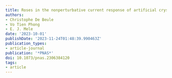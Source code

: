 ```yaml
---
title: Roses in the nonperturbative current response of artificial crystals
authors:
- Christophe De Beule
- Vo Tien Phong
- E. J. Mele
date: '2023-10-01'
publishDate: '2023-11-24T01:48:39.990463Z'
publication_types:
- article-journal
publication: '*PNAS*'
doi: 10.1073/pnas.2306384120
tags:
- article
---
```

